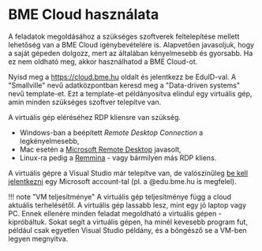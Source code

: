 # BME Cloud használata

A feladatok megoldásához a szükséges szoftverek feltelepítése mellett lehetőség van a BME Cloud igénybevételére is. Alapvetően javasoljuk, hogy a saját gépeden dolgozz, mert az általában kényelmesebb és gyorsabb. Ha ez nem oldható meg, akkor használhatod a BME Cloud-ot.

Nyisd meg a <https://cloud.bme.hu> oldalt és jelentkezz be EduID-val. A "Smallville" nevű adatközpontban keresd meg a "Data-driven systems" nevű template-et. Ezt a template-et példányosítva elindul egy virtuális gép, amin minden szükséges szoftver telepítve van.

A virtuális gép eléréséhez RDP kliensre van szükség.

- Windows-ban a beépített _Remote Desktop Connection_ a legkényelmesebb,
- Mac esetén a [Microsoft Remote Desktop](https://apps.apple.com/us/app/microsoft-remote-desktop-10/id1295203466?mt=12) javasolt,
- Linux-ra pedig a [Remmina](https://remmina.org/how-to-install-remmina/) - vagy bármilyen más RDP kliens.

A virtuális gépre a Visual Studio már telepítve van, de valószínűleg [be kell jelentkezni](https://visualstudio.microsoft.com/vs/support/community-edition-expired-buy-license/) egy Microsoft account-tal (pl. a @edu.bme.hu is megfelel).

!!! note "VM teljesítménye"
    A virtuális gép teljesítménye függ a cloud aktuális terhelésétől. A virtuális gép lassabb lesz, mint egy jó laptop vagy PC. Ennek ellenére minden feladat megoldható a virtuális gépen - kipróbáltuk. Sokat segít a virtuális gépen, ha minél kevesebb program fut, például csak egyetlen Visual Studio példány, és a böngésző se a VM-ben legyen megnyitva.
